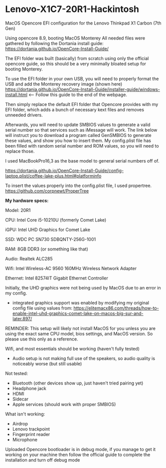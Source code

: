 # Lenovo-X1C7-20R1-Hackintosh
MacOS Opencore EFI configuration for the Lenovo Thinkpad X1 Carbon (7th Gen)

Using opencore 8.9, booting MacOS Monterey
All needed files were gathered by following the Dortania install guide: https://dortania.github.io/OpenCore-Install-Guide/

The EFI folder was built (basically) from scratch using only the official opencore guide, so this should be a very minimally bloated setup for booting Monterey.

To use the EFI folder in your own USB, you will need to properly format the USB and add the Monterey recovery image (shown here) https://dortania.github.io/OpenCore-Install-Guide/installer-guide/windows-install.html   <-- Follow this guide to the end of the webpage.

Then simply replace the default EFI folder that Opencore provides with my EFI folder, which adds a bunch of necessary kext files and removes unneeded drivers.

Afterwards, you will need to update SMBIOS values to generate a valid serial number so that services such as iMessage will work. The link below will instruct you to download a program called GenSMBIOS to generate these values, and show you how to insert them. My config.plist file has been filled with random serial number and ROM values, so you will need to replace those.

I used MacBookPro16,3 as the base model to general serial numbers off of.

https://dortania.github.io/OpenCore-Install-Guide/config-laptop.plist/coffee-lake-plus.html#platforminfo

To insert the values properly into the config.plist file, I used propertree. https://github.com/corpnewt/ProperTree


**My hardware specs:**

Model: 20R1

CPU: Intel Core i5-10210U (formerly Comet Lake)

iGPU: Intel UHD Graphics for Comet Lake

SSD: WDC PC SN730 SDBQNTY-256G-1001

RAM: 8GB DDR3 (or something like that)

Audio: Realtek ALC285

Wifi: Intel Wireless-AC 9560 160MHz Wireless Network Adapter

Ethernet: Intel 82574IT Gigabit Ethernet Controller

Initially, the UHD graphics were not being used by MacOS due to an error in my config. 
- integrated graphics support was enabled by modifying my original config file using values from: https://elitemacx86.com/threads/how-to-enable-intel-uhd-graphics-comet-lake-on-macos-big-sur-and-later.897/

REMINDER: This setup will likely not install MacOS for you unless you are using the exact same CPU model, bios settings, and MacOS version. So please use this only as a reference.

Wifi, and most essentials should be working (haven't fully tested)
- Audio setup is not making full use of the speakers, so audio quality is noticeably worse (but still usable)

Not tested:
- Bluetooth (other devices show up, just haven't tried pairing yet)
- Headphone jack
- HDMI
- Sidecar
- Apple services (should work with proper SMBIOS)

What isn't working:
- Airdrop
- Lenovo trackpoint
- Fingerprint reader
- Microphone


Uploaded Opencore bootloader is in debug mode, if you manage to get it working on your machine then follow the official guide to complete the installation and turn off debug mode

